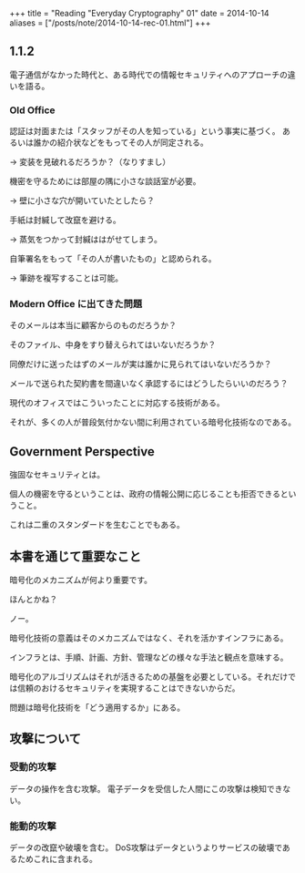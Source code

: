 +++
title = "Reading "Everyday Cryptography" 01"
date = 2014-10-14
aliases = ["/posts/note/2014-10-14-rec-01.html"]
+++

## 1.1.2

電子通信がなかった時代と、ある時代での情報セキュリティへのアプローチの違いを語る。

### Old Office

認証は対面または「スタッフがその人を知っている」という事実に基づく。
あるいは誰かの紹介状などをもってその人が同定される。

→ 変装を見破れるだろうか？（なりすまし）

機密を守るためには部屋の隅に小さな談話室が必要。

→ 壁に小さな穴が開いていたとしたら？

手紙は封緘して改竄を避ける。

→ 蒸気をつかって封緘ははがせてしまう。

自筆署名をもって「その人が書いたもの」と認められる。

→ 筆跡を複写することは可能。

### Modern Office に出てきた問題

そのメールは本当に顧客からのものだろうか？

そのファイル、中身をすり替えられてはいないだろうか？

同僚だけに送ったはずのメールが実は誰かに見られてはいないだろうか？

メールで送られた契約書を間違いなく承認するにはどうしたらいいのだろう？


現代のオフィスではこういったことに対応する技術がある。

それが、多くの人が普段気付かない間に利用されている暗号化技術なのである。

## Government Perspective

強固なセキュリティとは。

個人の機密を守るということは、政府の情報公開に応じることも拒否できるということ。

これは二重のスタンダードを生むことでもある。

## 本書を通じて重要なこと

暗号化のメカニズムが何より重要です。

ほんとかね？

ノー。

暗号化技術の意義はそのメカニズムではなく、それを活かすインフラにある。

インフラとは、手順、計画、方針、管理などの様々な手法と観点を意味する。

暗号化のアルゴリズムはそれが活きるための基盤を必要としている。それだけでは信頼のおけるセキュリティを実現することはできないからだ。

問題は暗号化技術を「どう適用するか」にある。

## 攻撃について

### 受動的攻撃

データの操作を含む攻撃。
電子データを受信した人間にこの攻撃は検知できない。

### 能動的攻撃

データの改竄や破壊を含む。
DoS攻撃はデータというよりサービスの破壊であるためこれに含まれる。
